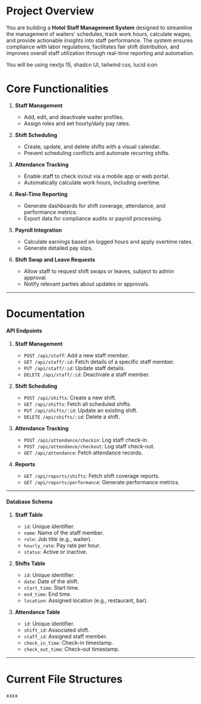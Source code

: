 # Project Overview

You are building a **Hotel Staff Management System** designed to streamline the management of waiters' schedules, track work hours, calculate wages, and provide actionable insights into staff performance. The system ensures compliance with labor regulations, facilitates fair shift distribution, and improves overall staff utilization through real-time reporting and automation.

You will be using nextjs 15, shadcn UI, tailwind css, lucid icon

# Core Functionalities

1. **Staff Management**

   - Add, edit, and deactivate waiter profiles.
   - Assign roles and set hourly/daily pay rates.

2. **Shift Scheduling**

   - Create, update, and delete shifts with a visual calendar.
   - Prevent scheduling conflicts and automate recurring shifts.

3. **Attendance Tracking**

   - Enable staff to check in/out via a mobile app or web portal.
   - Automatically calculate work hours, including overtime.

4. **Real-Time Reporting**

   - Generate dashboards for shift coverage, attendance, and performance metrics.
   - Export data for compliance audits or payroll processing.

5. **Payroll Integration**

   - Calculate earnings based on logged hours and apply overtime rates.
   - Generate detailed pay slips.

6. **Shift Swap and Leave Requests**
   - Allow staff to request shift swaps or leaves, subject to admin approval.
   - Notify relevant parties about updates or approvals.

---

# Documentation

#### **API Endpoints**

1. **Staff Management**

   - `POST /api/staff`: Add a new staff member.
   - `GET /api/staff/:id`: Fetch details of a specific staff member.
   - `PUT /api/staff/:id`: Update staff details.
   - `DELETE /api/staff/:id`: Deactivate a staff member.

2. **Shift Scheduling**

   - `POST /api/shifts`: Create a new shift.
   - `GET /api/shifts`: Fetch all scheduled shifts.
   - `PUT /api/shifts/:id`: Update an existing shift.
   - `DELETE /api/shifts/:id`: Delete a shift.

3. **Attendance Tracking**

   - `POST /api/attendance/checkin`: Log staff check-in.
   - `POST /api/attendance/checkout`: Log staff check-out.
   - `GET /api/attendance`: Fetch attendance records.

4. **Reports**
   - `GET /api/reports/shifts`: Fetch shift coverage reports.
   - `GET /api/reports/performance`: Generate performance metrics.

---

#### **Database Schema**

1. **Staff Table**

   - `id`: Unique identifier.
   - `name`: Name of the staff member.
   - `role`: Job title (e.g., waiter).
   - `hourly_rate`: Pay rate per hour.
   - `status`: Active or inactive.

2. **Shifts Table**

   - `id`: Unique identifier.
   - `date`: Date of the shift.
   - `start_time`: Start time.
   - `end_time`: End time.
   - `location`: Assigned location (e.g., restaurant, bar).

3. **Attendance Table**
   - `id`: Unique identifier.
   - `shift_id`: Associated shift.
   - `staff_id`: Assigned staff member.
   - `check_in_time`: Check-in timestamp.
   - `check_out_time`: Check-out timestamp.

---

# Current File Structures

xxxx
